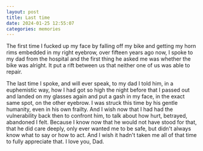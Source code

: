 ```yaml
---
layout: post
title: Last time
date: 2024-01-25 12:55:07
categories: memories
---
```


The first time I fucked up my face by falling off my bike and getting my horn rims embedded in my right eyebrow, over fifteen years ago now, I spoke to my dad from the hospital and the first thing he asked me was whether the bike was alright. It put a rift between us that neither one of us was able to repair.

The last time I spoke, and will ever speak, to my dad I told him, in a euphemistic way, how I had got so high the night before that I passed out and landed on my glasses again and put a gash in my face, in the exact same spot, on the other eyebrow. I was struck this time by his gentle humanity, even in his own frailty. And I wish now that I had had the vulnerability back then to confront him, to talk about how hurt, betrayed, abandoned I felt. Because I know now that he would not have stood for that, that he did care deeply, only ever wanted me to be safe, but didn't always know what to say or how to act. And I wish it hadn't taken me all of that time to fully appreciate that. I love you, Dad.
